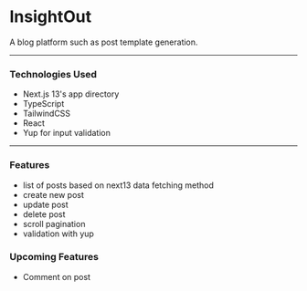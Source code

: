 # InsightOut

A blog platform such as post template generation.

---

### Technologies Used

- Next.js 13's app directory
- TypeScript
- TailwindCSS
- React
- Yup for input validation

---

### Features

- list of posts based on next13 data fetching method
- create new post
- update post
- delete post
- scroll pagination
- validation with yup

### Upcoming Features

- Comment on post
